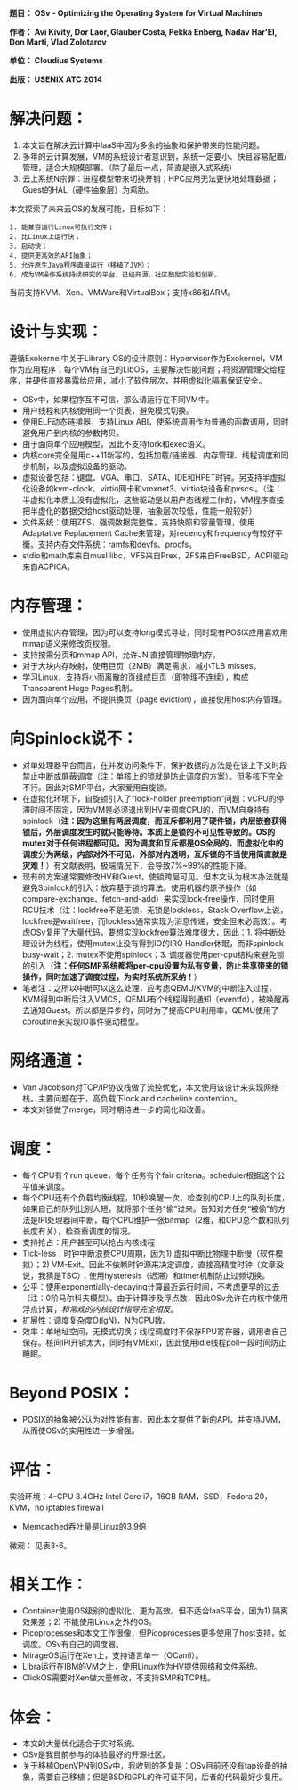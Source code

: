 **题目： OSv - Optimizing the Operating System for Virtual Machines**

**作者： Avi Kivity, Dor Laor, Glauber Costa, Pekka Enberg, Nadav Har'El, Don Marti, Vlad Zolotarov**

**单位： Cloudius Systems**

**出版： USENIX ATC 2014**

# 解决问题：

1.    本文旨在解决云计算中IaaS中因为多余的抽象和保护带来的性能问题。
2.    多年的云计算发展，VM的系统设计者意识到，系统一定要小、快且容易配置/管理，适合大规模部署。（除了最后一点，简直是嵌入式系统）
3.    云上系统N宗罪：进程模型带来切换开销；HPC应用无法更快地处理数据；Guest的HAL（硬件抽象层）为鸡肋。

本文探索了未来云OS的发展可能，目标如下：

    1. 能兼容运行Linux可执行文件；
    2. 比Linux上运行快；
    3. 启动快；
    4. 提供更高效的API抽象；
    5. 允许原生Java程序直接运行（移植了JVM）；
    6. 成为VM操作系统持续研究的平台，已经开源，社区鼓励实验和创新。

当前支持KVM、Xen、VMWare和VirtualBox；支持x86和ARM。


# 设计与实现：
遵循Exokernel中关于Library OS的设计原则：Hypervisor作为Exokernel，VM作为应用程序；每个VM有自己的LibOS，主要解决性能问题；将资源管理交给程序，并硬件直接暴露给应用，减小了软件层次，并用虚拟化隔离保证安全。

*    OSv中，如果程序互不可信，那么请运行在不同VM中。
*    用户线程和内核使用同一个页表，避免模式切换。
*    使用ELF动态链接器，支持Linux ABI，使系统调用作为普通的函数调用，同时避免用户到内核的参数拷贝。
*    由于面向单个应用模型，因此不支持fork和exec语义。
*    内核core完全是用c++11新写的，包括加载/链接器、内存管理、线程调度和同步机制，以及虚拟设备的驱动。
*    虚拟设备包括：键盘、VGA、串口、SATA、IDE和HPET时钟。另支持半虚拟化设备如kvm-clock、virtio网卡和vmxnet3、virtio块设备和pvscsi。（注：半虚拟化本质上没有虚拟化，这些驱动是以用户态线程工作的，VM程序直接把半虚化的数据交给host驱动处理，抽象层次较低，性能一般较好）
*    文件系统：使用ZFS，强调数据完整性，支持快照和容量管理，使用Adaptative Replacement Cache来管理，对recency和frequency有较好平衡。支持内存文件系统：ramfs和devfs、procfs。
*    stdio和math库来自musl libc，VFS来自Prex，ZFS来自FreeBSD，ACPI驱动来自ACPICA。


# 内存管理：

*    使用虚拟内存管理，因为可以支持long模式寻址，同时现有POSIX应用喜欢用mmap语义来修改页权限。
*    支持按需分页和mmap API，允许JNI直接管理物理内存。
*    对于大块内存映射，使用巨页（2MB）满足需求，减小TLB misses。
*    学习Linux，支持将小而离散的页组成巨页（即物理不连续），构成Transparent Huge Pages机制。
*    因为面向单个应用，不提供换页（page eviction），直接使用host内存管理。


# 向Spinlock说不：

*    对单处理器平台而言，在并发访问条件下，保护数据的方法是在该上下文时段禁止中断或屏蔽调度（注：单核上的锁就是防止调度的方案）。但多核下完全不行。因此对SMP平台，大家爱用自旋锁。
*    在虚拟化环境下，自旋锁引入了“lock-holder preemption”问题：vCPU的停滞时间不固定，因为VM是必须退出到HV来调度CPU的，而VM自身持有spinlock（**注：因为这里有两层调度，而互斥都利用了硬件锁，内层嵌套获得锁后，外层调度发生时就只能等待。本质上是锁的不可见性导致的。OS的mutex对于任何进程都可见，因为调度和互斥都是OS全局的，而虚拟化中的调度分为两级，内部对外不可见，外部对内透明，互斥锁的不当使用简直就是灾难！**）有文献表明，极端情况下，会导致7%~99%的性能下降。
*    现有的方案通常要修改HV和Guest，使锁跨层可见。但本文认为根本办法就是避免Spinlock的引入：放弃基于锁的算法。使用机器的原子操作（如compare-exchange、fetch-and-add）来实现lock-free操作，同时使用RCU技术（注：lockfree不是无锁，无锁是lockless，Stack Overflow上说，lockfree是waitfree，而lockless通常实现为消息传递，安全但未必高效）。考虑OSv复用了大量代码，要想实现lockfree算法难度很大，因此：1. 将中断处理设计为线程，使用mutex让没有得到IO的IRQ Handler休眠，而非spinlock busy-wait；2. mutex不使用spinlock；3. 调度器使用per-cpu结构来避免锁的引入（**注：任何SMP系统都将per-cpu设置为私有变量，防止共享带来的锁操作，同时加速了调度过程，为实时系统所采纳！**）
*    笔者注：之所以中断可以这么处理，应考虑QEMU/KVM的中断注入过程，KVM得到中断后注入VMCS，QEMU有个线程得到通知（eventfd），被唤醒再去通知Guest。所以都是异步的，同时为了提高CPU利用率，QEMU使用了coroutine来实现IO事件驱动模型。


# 网络通道：

*    Van Jacobson对TCP/IP协议栈做了流控优化，本文使用该设计来实现网络栈。主要问题在于，高负载下lock and cacheline contention。
*    本文对锁做了merge，同时期待进一步的简化和改善。


# 调度：

*    每个CPU有个run queue，每个任务有个fair criteria。scheduler根据这个公平值来调度。
*    每个CPU还有个负载均衡线程，10秒唤醒一次，检查别的CPU上的队列长度，如果自己的队列比别人短，就将那个任务“偷”过来。告知对方任务“被偷”的方法是IPI处理器间中断，每个CPU维护一张bitmap（2维，和CPU总个数和队列长度有关），检查重调度的情况。
*    支持抢占：用户甚至可以抢占内核线程
*    Tick-less：时钟中断浪费CPU周期，因为1) 虚拟中断比物理中断慢（软件模拟）；2) VM-Exit。因此不依赖时钟源来决定调度，直接高精度时钟（文章没说，我猜是TSC）；使用hysteresis（迟滞）和timer机制防止过频切换。
*    公平：使用exponentially-decaying计算最近运行时间，不考虑更早的过去（注：0阶马尔科夫模型）。由于计算涉及浮点数，因此OSv允许在内核中使用浮点计算，*和常规的内核设计指导完全相反*。
*    扩展性：调度复杂度O(lgN)，N为CPU数。
*    效率：单地址空间，无模式切换；线程调度时不保存FPU寄存器，调用者自己保存。核间IPI开销太大，同时有VMExit，因此使用idle线程poll一段时间防止睡眠。


# Beyond POSIX：

*    POSIX的抽象被公认为对性能有害。因此本文提供了新的API，并支持JVM，从而使OSv的实用性进一步增强。


# 评估：
实验环境：4-CPU 3.4GHz Intel Core i7，16GB RAM，SSD，Fedora 20，KVM，no iptables firewall

*    Memcached吞吐量是Linux的3.9倍

微观：
见表3-6。


# 相关工作：

*    Container使用OS级别的虚拟化，更为高效。但不适合IaaS平台，因为1) 隔离效果差；2) 不能使用Linux之外的OS。
*    Picoprocesses和本文工作很像，但Picoprocesses更多使用了host支持，如调度。OSv有自己的调度器。
*    MirageOS运行在Xen上，支持语言单一（OCaml）。
*    Libra运行在IBM的VM之上，使用Linux作为HV提供网络和文件系统。
*    ClickOS需要对Xen做大量修改，不支持SMP和TCP栈。


# 体会：

*    本文的大量优化适合于实时系统。
*    OSv是我目前参与的体验最好的开源社区。
*    关于移植OpenVPN到OSv中，我收到的答复是：OSv目前还没有tap设备的抽象，需要自己移植；但是BSD和GPL的许可证不同，后者的代码最好少复用。
